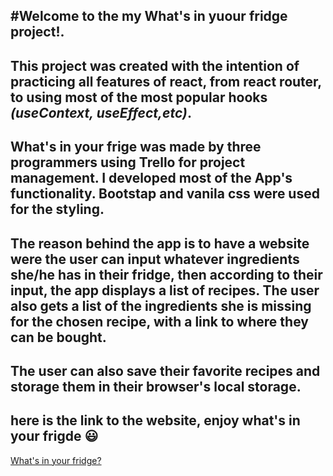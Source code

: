 #Welcome to the my What's in yuour fridge project!.
---

This project was created with the intention of practicing all features of react, from react router, to using most of the most popular hooks *(useContext, useEffect,etc)*.
---

What's in your frige was made by three programmers using Trello for project management. I developed most of the App's functionality. Bootstap and vanila css were used for the styling. 
---
The reason behind the app is to have a website were the user can input whatever ingredients she/he has in their fridge, then according to their input, the app displays a list of recipes. The user also gets a list of the ingredients she is missing for the chosen recipe, with a link to where they can be bought.
---
The user can also save their favorite recipes and storage them in their browser's local storage.
---

here is the link to the website, enjoy what's in your frigde 😃
---

[What's in your fridge?](https://natalieacevedo.github.io/what-s-in-your-fridge/#/)
